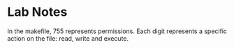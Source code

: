 # Lab Notes

In the makefile, 755 represents permissions. Each digit represents a specific action on the file: read, write and execute.